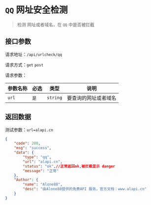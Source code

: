 # `QQ` 网址安全检测

> 检测 网址或者域名，在 `QQ` 中是否被拦截





## 接口参数

请求地址：`/api/urlcheck/qq`

请求方式：`get` `post`

请求参数：

| 参数名称 | 必选 | 类型     | 说明                 |
| -------- | ---- | -------- | -------------------- |
| `url`    | `是` | `string` | 要查询的网址或者域名 |

## 返回数据

测试参数：`url=alapi.cn`

```json
{
    "code": 200,
    "msg": "success",
    "data": {
        "type": "qq",
        "url": "alapi.cn",
        "status": "ok",//正常返回ok,被拦截显示 danger
        "message": "正常"
    },
    "Author": {
        "name": "Alone88",
        "desc": "由Alone88提供的免费API 服务，官方文档：www.alapi.cn"
    }
}
```

